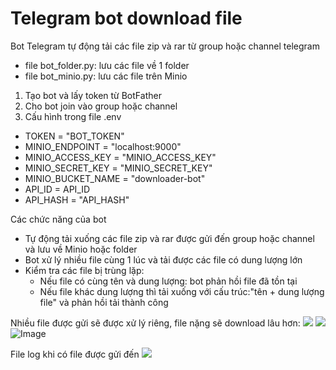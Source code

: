 # Telegram bot download file
Bot Telegram tự động tải các file zip và rar từ group hoặc channel telegram

- file bot_folder.py: lưu các file về 1 folder
- file bot_minio.py: lưu các file trên Minio

1. Tạo bot và lấy token từ BotFather
2. Cho bot join vào group hoặc channel
3. Cấu hình trong file .env
- TOKEN = "BOT_TOKEN" 
- MINIO_ENDPOINT = "localhost:9000"
- MINIO_ACCESS_KEY = "MINIO_ACCESS_KEY"
- MINIO_SECRET_KEY = "MINIO_SECRET_KEY"
- MINIO_BUCKET_NAME = "downloader-bot"
- API_ID = API_ID 
- API_HASH = "API_HASH"

Các chức năng của bot
- Tự động tải xuống các file zip và rar được gửi đến group hoặc channel và lưu về Minio hoặc folder
- Bot xử lý nhiều file cùng 1 lúc và tải được các file có dung lượng lớn
- Kiểm tra các file bị trùng lặp: 
  - Nếu file có cùng tên và dung lượng: bot phản hồi file đã tồn tại
  - Nếu file khác dung lượng thì tải xuống với cấu trúc:"tên + dung lượng file" và phản hồi tải thành công

Nhiều file được gửi sẽ được xử lý riêng, file nặng sẽ download lâu hơn:
<img src="https://github.com/maiiquynhh/telegram-bot/issues/1#issue-1847615024">
<img src="https://github.com/maiiquynhh/telegram-bot/issues/2#issue-1847620362"> 
![Image]([https://images.unsplash.com/photo-1638913976954-8f7b612867c2?ixlib=rb-1.2.1&ixid=MnwxMjA3fDF8MHxwaG90by1wYWdlfHx8fGVufDB8fHx8&auto=format&fit=crop&w=1170&q=80](https://github.com/maiiquynhh/telegram-bot/issues/1#issue-1847615024))

File log khi có file được gửi đến
<img src="https://github.com/maiiquynhh/telegram-bot/issues/3#issue-1847620765">






